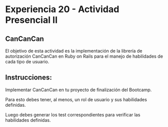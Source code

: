 # Experiencia 20 - Actividad Presencial II
## CanCanCan

El objetivo de esta actividad es la implementación de la librería de autorización CanCanCan en Ruby on Rails para el manejo de habilidades de cada tipo de usuario.

## Instrucciones:

 Implementar CanCanCan en tu proyecto de finalización del Bootcamp.
 
 Para esto debes tener, al menos, un rol de usuario y sus habilidades definidas.
 
 Luego debes generar los test correspondientes para verificar las habilidades definidas.